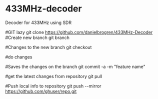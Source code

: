 # 433MHz-decoder
Decoder for 433MHz using SDR





#GIT lazy
git clone https://github.com/danielbrogren/433MHz-Decoder
#Create new branch
git branch <new branch>

#Changes to the new branch
git checkout <new branch>

#do changes

#Saves the changes on the branch
git commit -a -m "feature name" 

#get the latest changes from repository
git pull 

#Push local info to repository
git push --mirror https://github.com/ghuser/repo.git
